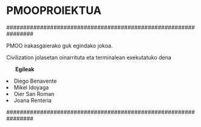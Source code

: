 # PMOOPROIEKTUA
################################################################

PMOO irakasgaierako guk egindako jokoa.

Civilization jolasetan oinarrituta eta terminalean 
exekutatuko dena

<ul><b>Egileak</b></ul>
<li>Diego Benavente</li>
<li>Mikel Idoyaga</li>
<li>Oier San Roman</li>
<li>Joana Renteria</li>

################################################################
